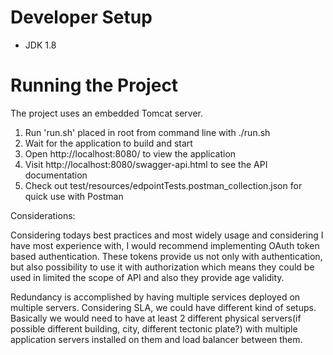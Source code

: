 # Developer Setup
- JDK 1.8


# Running the Project

The project uses an embedded Tomcat server.

1. Run 'run.sh' placed in root from command line with ./run.sh
2. Wait for the application to build and start
3. Open http://localhost:8080/ to view the application
4. Visit http://localhost:8080/swagger-api.html to see the API documentation
5. Check out test/resources/edpointTests.postman_collection.json for quick use with Postman

Considerations:

Considering todays best practices and most widely usage and considering I have most experience with,
I would recommend implementing OAuth token based authentication. These tokens provide us not only
with authentication, but also possibility to use it  with authorization which means they could be used in
limited the scope of API and also they provide age validity.

Redundancy is accomplished by having multiple services deployed on multiple servers. 
Considering SLA, we could have different kind of setups. Basically we would need
to have at least 2 different physical servers(if possible different building, city, different tectonic plate?)
with multiple application servers installed on them and load balancer between them.